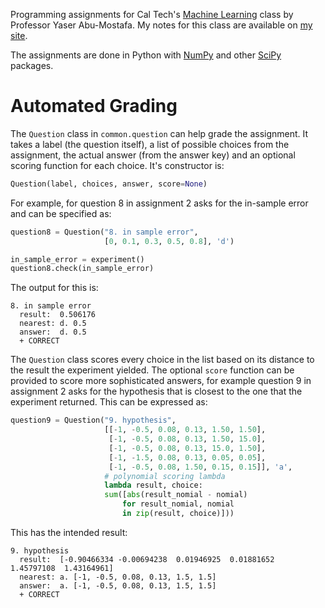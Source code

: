 Programming assignments for Cal Tech's [Machine Learning](http://work.caltech.edu/telecourse) class by Professor Yaser Abu-Mostafa. My notes for this class are available on [my site](http://blaenkdenum.com/notes/machine-learning-theory/).

The assignments are done in Python with [NumPy](http://www.numpy.org/) and other [SciPy](http://www.scipy.org/) packages.

# Automated Grading

The `Question` class in `common.question` can help grade the assignment. It takes a label (the question itself), a list of possible choices from the assignment, the actual answer (from the answer key) and an optional scoring function for each choice. It's constructor is:

``` python
Question(label, choices, answer, score=None)
```

For example, for question 8 in assignment 2 asks for the in-sample error and can be specified as:

``` python
question8 = Question("8. in sample error",
                     [0, 0.1, 0.3, 0.5, 0.8], 'd')

in_sample_error = experiment()
question8.check(in_sample_error)
```

The output for this is:

```
8. in sample error
  result:  0.506176
  nearest: d. 0.5
  answer:  d. 0.5
  + CORRECT
```

The `Question` class scores every choice in the list based on its distance to the result the experiment yielded. The optional `score` function can be provided to score more sophisticated answers, for example question 9 in assignment 2 asks for the hypothesis that is closest to the one that the experiment returned. This can be expressed as:

``` python
question9 = Question("9. hypothesis",
                     [[-1, -0.5, 0.08, 0.13, 1.50, 1.50],
                      [-1, -0.5, 0.08, 0.13, 1.50, 15.0],
                      [-1, -0.5, 0.08, 0.13, 15.0, 1.50],
                      [-1, -1.5, 0.08, 0.13, 0.05, 0.05],
                      [-1, -0.5, 0.08, 1.50, 0.15, 0.15]], 'a',
                     # polynomial scoring lambda
                     lambda result, choice:
                     sum([abs(result_nomial - nomial)
                         for result_nomial, nomial
                         in zip(result, choice)]))
```

This has the intended result:

```
9. hypothesis
  result:  [-0.90466334 -0.00694238  0.01946925  0.01881652  1.45797108  1.43164961]
  nearest: a. [-1, -0.5, 0.08, 0.13, 1.5, 1.5]
  answer:  a. [-1, -0.5, 0.08, 0.13, 1.5, 1.5]
  + CORRECT
```
